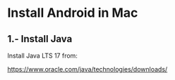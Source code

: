 
# Install Android in Mac




## 1.- Install Java

Install Java LTS 17 from:

https://www.oracle.com/java/technologies/downloads/
